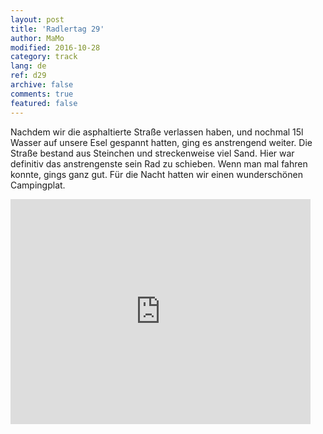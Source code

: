 ```yaml
---   
layout: post 
title: 'Radlertag 29'  
author: MaMo 
modified: 2016-10-28
category: track 
lang: de 
ref: d29
archive: false 
comments: true 
featured: false 
--- 
```


Nachdem wir die asphaltierte Straße verlassen haben, und nochmal 15l Wasser auf unsere Esel gespannt hatten, ging es anstrengend weiter. Die Straße bestand aus Steinchen und streckenweise viel Sand. Hier war definitiv das anstrengenste sein Rad zu schieben. Wenn man mal fahren konnte, gings ganz gut. Für die Nacht hatten wir einen wunderschönen Campingplat. 

<iframe width='480' height='360' src='http://track-kit.net/maps_s3/?v=embed&track=231944.gpx' frameborder='0' allowfullscreen></iframe>